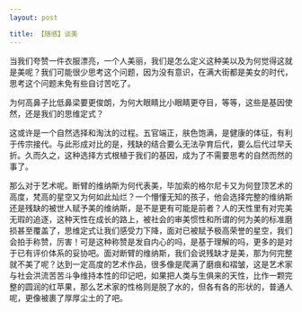 ```yaml
---
layout: post

title: 【随感】谈美
---
```


当我们夸赞一件衣服漂亮，一个人美丽，我们是怎么定义这种美以及为何觉得这就是美呢？我们可能很少思考这个问题，因为没有意识，在满大街都是美女的时代，思考这个问题未免有些自讨苦吃了。

为何高鼻子比低鼻梁要更俊朗，为何大眼睛比小眼睛更夺目，等等，这些是基因使然，还是我们的思维定式？

这或许是一个自然选择和淘汰的过程。五官端正，肤色饱满，是健康的体征，有利于传宗接代。与此形成对比的是，残缺的结合要么无法孕育后代，要么后代过早夭折。久而久之，这种选择方式根植于我们的基因，成为了不需要思考的自然而然的事了。

那么对于艺术呢。断臂的维纳斯为何代表美，毕加索的格尔尼卡又为何登顶艺术的高度，梵高的星空又为何如此灿烂？一个懵懂无知的孩子，他会选择完整的维纳斯还是残缺的被世人赋予美的维纳斯，是不是更有可能是前者？人的天性里有对完美无瑕的追逐，这种天性在成长的路上，被社会的审美惯性和所谓的何为美的标准磨损甚至覆盖了，思维定式让我们感受力下降，面对已被赋予极高荣誉的星空，我们会拍手称赞，厉害！可是这种称赞是发自内心的吗，是基于理解的吗，更多的是对于已有评价体系的妥协吧。面对断臂的维纳斯，我们会说残缺才是美，那为何完整就不美了呢？达到一定高度的艺术作品，很多像是爬满了磨痕和褶皱，这是艺术家与社会洪流苦苦斗争维持本性的印记吧，如果把人类与生俱来的天性，比作一颗完整的圆润的红苹果，那么艺术家的性格则是脱了水的，但各有各的形状的，普通人呢，更像被裹了厚厚尘土的了吧。

